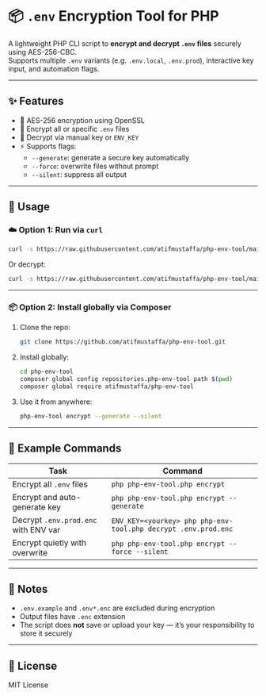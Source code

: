 
# 📦 `.env` Encryption Tool for PHP

A lightweight PHP CLI script to **encrypt and decrypt `.env` files** securely using AES-256-CBC.  
Supports multiple `.env` variants (e.g. `.env.local`, `.env.prod`), interactive key input, and automation flags.

---

## ✨ Features

- 🔐 AES-256 encryption using OpenSSL
- 🧠 Encrypt all or specific `.env` files
- 🔑 Decrypt via manual key or `ENV_KEY`
- ⚡ Supports flags:
  - `--generate`: generate a secure key automatically
  - `--force`: overwrite files without prompt
  - `--silent`: suppress all output

---

## 🚀 Usage

### ☁️ Option 1: Run via `curl`

```bash
curl -s https://raw.githubusercontent.com/atifmustaffa/php-env-tool/main/bin/php-env-tool.php | php -- encrypt --generate
```

Or decrypt:

```bash
curl -s https://raw.githubusercontent.com/atifmustaffa/php-env-tool/main/bin/php-env-tool.php | ENV_KEY=<yourkey> php -- decrypt .env.prod.enc
```

---

### 📦 Option 2: Install globally via Composer

1. Clone the repo:
   ```bash
   git clone https://github.com/atifmustaffa/php-env-tool.git
   ```

2. Install globally:
   ```bash
   cd php-env-tool
   composer global config repositories.php-env-tool path $(pwd)
   composer global require atifmustaffa/php-env-tool
   ```

3. Use it from anywhere:
   ```bash
   php-env-tool encrypt --generate --silent
   ```

---

## 🔐 Example Commands

| Task | Command |
|------|---------|
| Encrypt all `.env` files | `php php-env-tool.php encrypt` |
| Encrypt and auto-generate key | `php php-env-tool.php encrypt --generate` |
| Decrypt `.env.prod.enc` with ENV var | `ENV_KEY=<yourkey> php php-env-tool.php decrypt .env.prod.enc` |
| Encrypt quietly with overwrite | `php php-env-tool.php encrypt --force --silent` |

---

## 📝 Notes

- `.env.example` and `.env*.enc` are excluded during encryption
- Output files have `.enc` extension
- The script does **not** save or upload your key — it’s your responsibility to store it securely

---

## 📄 License

MIT License
